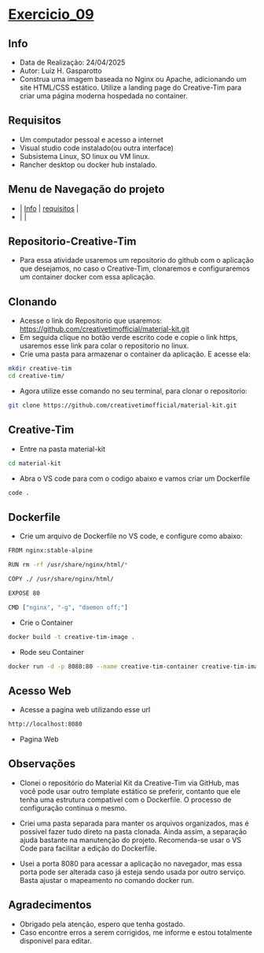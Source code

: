 # [Exercicio_09](#exercicio_09)

## Info
- Data de Realização: 24/04/2025
- Autor: Luiz H. Gasparotto
- Construa uma imagem baseada no Nginx ou Apache, adicionando um site HTML/CSS estático. Utilize a landing page do Creative-Tim para criar uma página moderna hospedada no container.

## Requisitos
- Um computador pessoal e acesso a internet
- Visual studio code instalado(ou outra interface)
- Subsistema Linux, SO linux ou VM linux.
- Rancher desktop ou docker hub instalado.

## Menu de Navegação do projeto
- | [Info](#info) | [requisitos](#requisitos) |
- | [](#) |

## Repositorio-Creative-Tim

- Para essa atividade usaremos um repositorio do github com o aplicação que desejamos, no caso o Creative-Tim, clonaremos e configuraremos um container docker com essa aplicação.

## Clonando
- Acesse o link do Repositorio que usaremos: https://github.com/creativetimofficial/material-kit.git
- Em seguida clique no botão verde escrito code e copie o link https, usaremos esse link para colar o repositorio no linux.
- Crie uma pasta para armazenar o container da aplicação. E acesse ela:
```bash
mkdir creative-tim
cd creative-tim/
```
- Agora utilize esse comando no seu terminal, para clonar o repositorio:
```bash 
git clone https://github.com/creativetimofficial/material-kit.git
```
## Creative-Tim

- Entre na pasta material-kit
```bash 
cd material-kit
```
- Abra o VS code para com o codigo abaixo e vamos criar um Dockerfile
```bash 
code .
```

## Dockerfile
- Crie um arquivo de Dockerfile no VS code, e configure como abaixo:
```bash
FROM nginx:stable-alpine

RUN rm -rf /usr/share/nginx/html/*

COPY ./ /usr/share/nginx/html/

EXPOSE 80

CMD ["nginx", "-g", "daemon off;"]
```
- Crie o Container
```bash
docker build -t creative-tim-image .
```
- Rode seu Container
```bash
docker run -d -p 8080:80 --name creative-tim-container creative-tim-image
```

## Acesso Web
- Acesse a pagina web utilizando esse url
```bash
http://localhost:8080
```
- Pagina Web

## Observações
-  Clonei o repositório do Material Kit da Creative-Tim via GitHub, mas você pode usar outro
template estático se preferir, contanto que ele tenha uma estrutura compatível com o Dockerfile.
O processo de configuração continua o mesmo.

-  Criei uma pasta separada para manter os arquivos organizados, mas é possível fazer tudo
direto na pasta clonada. Ainda assim, a separação ajuda bastante na manutenção do projeto.
Recomenda-se usar o VS Code para facilitar a edição do Dockerfile.

-  Usei a porta 8080 para acessar a aplicação no navegador, mas essa porta pode ser alterada
caso já esteja sendo usada por outro serviço.
Basta ajustar o mapeamento no comando docker run.

## Agradecimentos
- Obrigado pela atenção, espero que tenha gostado.
- Caso encontre erros a serem corrigidos, me informe e estou totalmente disponivel para editar.